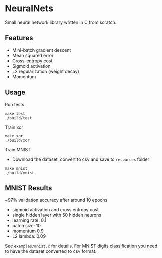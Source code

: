 # NeuralNets

Small neural network library written in C from scratch.

## Features

* Mini-batch gradient descent
* Mean squared error
* Cross-entropy cost
* Sigmoid activation
* L2 regularization (weight decay)
* Momentum

## Usage

Run tests

```
make test
./build/test
```

Train xor

```
make xor
./build/xor
```

Train MNIST

* Download the dataset, convert to csv and save to `resources` folder

```
make mnist
./build/mnist
```

## MNIST Results

~97% validation accuracy after around 10 epochs
* sigmoid activation and cross entropy cost
* single hidden layer with 50 hidden neurons
* learning rate: 0.1
* batch size: 10
* momentum 0.9
* L2 lambda: 0.09

See `examples/mnist.c` for details. For MNIST digits classification you need to have the dataset converted to csv format.
